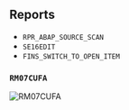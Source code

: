 ## Reports

- `RPR_ABAP_SOURCE_SCAN`
- `SE16EDIT`
- `FINS_SWITCH_TO_OPEN_ITEM`

### `RM07CUFA`

![RM07CUFA](https://user-images.githubusercontent.com/30869493/141964022-c9eee2dd-73cf-4fef-b707-f817a44dd80a.png)
